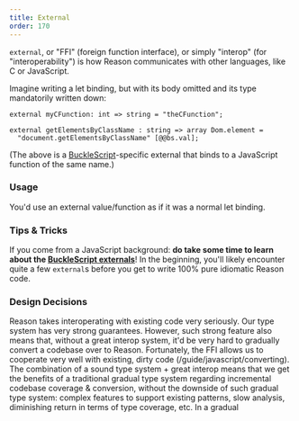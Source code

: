 ```yaml
---
title: External
order: 170
---
```


`external`, or "FFI" (foreign function interface), or simply "interop" (for "interoperability") is how Reason communicates with other languages, like C or JavaScript.

Imagine writing a let binding, but with its body omitted and its type mandatorily written down:

```reason
external myCFunction: int => string = "theCFunction";
```

```reason
external getElementsByClassName : string => array Dom.element =
  "document.getElementsByClassName" [@@bs.val];
```

(The above is a [BuckleScript](https://bucklescript.github.io/bucklescript/Manual.html)-specific external that binds to a JavaScript function of the same name.)

### Usage

You'd use an external value/function as if it was a normal let binding.

### Tips & Tricks

If you come from a JavaScript background: **do take some time to learn about the [BuckleScript externals](http://bucklescript.github.io/bucklescript/Manual.html#_binding_to_simple_js_functions_values)**! In the beginning, you'll likely encounter quite a few `external`s before you get to write 100% pure idiomatic Reason code.

### Design Decisions

Reason takes interoperating with existing code very seriously. Our type system has very strong guarantees. However, such strong feature also means that, without a great interop system, it'd be very hard to gradually convert a codebase over to Reason. Fortunately, the FFI allows us to cooperate very well with existing, dirty code (/guide/javascript/converting). The combination of a sound type system + great interop means that we get the benefits of a traditional gradual type system regarding incremental codebase coverage & conversion, without the downside of such gradual type system: complex features to support existing patterns, slow analysis, diminishing return in terms of type coverage, etc. In a gradual
